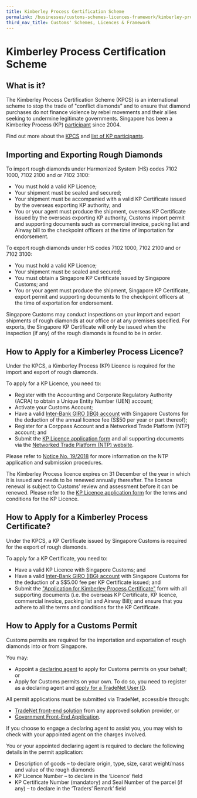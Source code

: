 ```yaml
---
title: Kimberley Process Certification Scheme
permalink: /businesses/customs-schemes-licences-framework/kimberley-process-certification-scheme
third_nav_title: Customs' Schemes, Licences & Framework
---
```


# Kimberley Process Certification Scheme

## What is it?

The Kimberley Process Certification Scheme (KPCS) is an international scheme to stop the trade of "conflict diamonds” and to ensure that diamond purchases do not finance violence by rebel movements and their allies seeking to undermine legitimate governments. Singapore has been a Kimberley Process (KP)  [participant](/documents/businesses/cir072004.pdf)  since 2004.

Find out more about the [KPCS](https://www.kimberleyprocess.com/)  and [list of KP participants](http://www.kimberleyprocess.com/en/kp-participants-and-observers).

## Importing and Exporting Rough Diamonds

To import rough diamonds under Harmonized System (HS) codes 7102 1000, 7102 2100 and or 7102 3100:

-   You must hold a valid  KP Licence;
-   Your shipment must be sealed and secured;
-   Your shipment must be accompanied with a valid KP Certificate issued by the overseas exporting KP authority; and
-   You or your agent must produce the shipment, overseas KP Certificate issued by the overseas exporting KP authority, Customs import permit and supporting documents such as commercial invoice, packing list and Airway bill to the checkpoint officers at the time of importation for endorsement.

To export rough diamonds under HS codes 7102 1000, 7102 2100 and or 7102 3100:

-   You must hold a valid  KP Licence;
-   Your shipment must be sealed and secured;
-   You must obtain a  Singapore KP Certificate  issued by Singapore Customs; and
-   You or your agent must produce the shipment, Singapore KP Certificate, export permit and supporting documents to the checkpoint officers at the time of exportation for endorsement.

Singapore Customs may conduct inspections on your import and export shipments of rough diamonds at our office or at any premises specified. For exports, the Singapore KP Certificate will only be issued when the inspection (if any) of the rough diamonds is found to be in order.

## How to Apply for a Kimberley Process Licence?

Under the KPCS, a Kimberley Process (KP) Licence is required for the import and export of rough diamonds.

To apply for a KP Licence,  you need to:

-   Register with the Accounting and Corporate Regulatory Authority (ACRA) to obtain a Unique Entity Number (UEN) account;
-   Activate your Customs Account;
-   Have a valid  [Inter-Bank GIRO (IBG) account](/eservices/customs-forms-and-service-links)  with Singapore Customs for the deduction of the annual licence fee (S$50 per year or part thereof);
-   Register for a Corppass Account and a Networked Trade Platform (NTP) account; and
-   Submit the  [KP Licence application form](/eservices/customs-forms-and-service-links)  and all supporting documents via the  [Networked Trade Platform (NTP) website](http://www.ntp.gov.sg/).

Please refer to  [Notice No. 19/2018](/news-and-media/notices/)  for more information on the NTP application and submission procedures. 

The  Kimberley Process licence expires on 31 December of the year in which it is issued and needs to be renewed annually thereafter. The licence renewal is subject to Customs’ review and assessment before it can be renewed. Please refer to the  [KP Licence application form](/eservices/customs-forms-and-service-links)  for the terms and conditions for the KP Licence.

## How to Apply for a Kimberley Process Certificate?

Under the KPCS, a KP Certificate issued by Singapore Customs is required for the export of rough diamonds.

To apply for a KP Certificate, you need to:

-   Have a valid KP Licence with Singapore Customs; and
-   Have a valid  [Inter-Bank GIRO (IBG) account](/eservices/customs-forms-and-service-links)  with Singapore Customs for the deduction of a S$5.00 fee per KP Certificate issued; and
-   Submit the  ["Application for Kimberley Process Certificate"](/eservices/customs-forms-and-service-links)  form with all supporting documents (i.e. the overseas KP Certificate, KP licence, commercial invoice, packing list and Airway Bill); and ensure that you adhere to all the terms and conditions for the KP Certificate.

## How to Apply for a Customs Permit

Customs permits are required for the importation and exportation of rough diamonds into or from Singapore.

You may:

-   Appoint a  [declaring agent](/businesses/business-resources/directories-of-service-providers/list-of-local-forwarding-agents)  to apply for Customs permits on your behalf; or
-   Apply for Customs permits on your own. To do so, you need to register as a declaring agent and  [apply for a TradeNet User ID](/businesses/national-single-window/overview/what-you-need-to-know-about-tradenet).

All permit applications must be submitted via TradeNet, accessible through:

-   [TradeNet front-end solution](/businesses/national-single-window/overview/tradenet-solution-providers) from any approved solution provider, or
-   [Government Front-End Application](https://www.tradenet.gov.sg/tradenet/login.portal).

If you choose to engage a declaring agent to assist you, you may wish to check with your appointed agent on the charges involved.

You or your appointed declaring agent is required to declare the following details in the permit application:

-   Description of goods – to declare origin, type, size, carat weight/mass and value of the rough diamonds
-   KP Licence Number – to declare in the ‘Licence’ field
-   KP Certificate Number (mandatory) and Seal Number of the parcel (if any) – to declare in the ‘Traders’ Remark’ field
